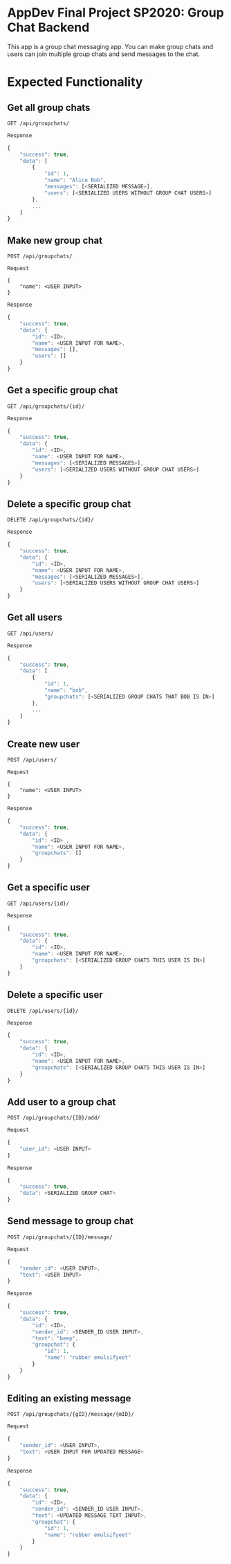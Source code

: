 # AppDev Final Project SP2020: Group Chat Backend

This app is a group chat messaging app. You can make group chats and users can join multiple group chats and send messages to the chat.

# Expected Functionality
## Get all group chats
```
GET /api/groupchats/
```
```javascript
Response

{
    "success": true,
    "data": [
        {
            "id": 1,
            "name": "Alice Bob",
            "messages": [<SERIALIZED MESSAGE>],
            "users": [<SERIALIZED USERS WITHOUT GROUP CHAT USERS>]
        },
        ...
    ]
}
```
## Make new group chat
```
POST /api/groupchats/
```
```javascriipt
Request

{
    "name": <USER INPUT>
}
```
```javascript
Response

{
    "success": true,
    "data": {
        "id": <ID>,
        "name": <USER INPUT FOR NAME>,
        "messages": [],
        "users": []
    }
}
```
## Get a specific group chat
```
GET /api/groupchats/{id}/
```
```javascript
Response

{
    "success": true,
    "data": {
        "id": <ID>,
        "name": <USER INPUT FOR NAME>,
        "messages": [<SERIALIZED MESSAGES>],
        "users": [<SERIALIZED USERS WITHOUT GROUP CHAT USERS>]
    }
}
```
## Delete a specific group chat
```
DELETE /api/groupchats/{id}/
```
```javascript
Response

{
    "success": true,
    "data": {
        "id": <ID>,
        "name": <USER INPUT FOR NAME>,
        "messages": [<SERIALIZED MESSAGES>],
        "users": [<SERIALIZED USERS WITHOUT GROUP CHAT USERS>]
    }
}
```
## Get all users
```
GET /api/users/
```
```javascript
Response

{
    "success": true,
    "data": [
        {
            "id": 1,
            "name": "bob",
            "groupchats": [<SERIALIZED GROUP CHATS THAT BOB IS IN>]
        },
        ...
    ]
}
```
## Create new user
```
POST /api/users/
```
```javascriipt
Request

{
    "name": <USER INPUT>
}
```
```javascript
Response

{
    "success": true,
    "data": {
        "id": <ID> ,
        "name": <USER INPUT FOR NAME>,
        "groupchats": []
    }
}
```
## Get a specific user
```
GET /api/users/{id}/
```
```javascript
Response

{
    "success": true,
    "data": {
        "id": <ID>,
        "name": <USER INPUT FOR NAME>,
        "groupchats": [<SERIALIZED GROUP CHATS THIS USER IS IN>]
    }
}
```
## Delete a specific user
```
DELETE /api/users/{id}/
```
```javascript
Response

{
    "success": true,
    "data": {
        "id": <ID>,
        "name": <USER INPUT FOR NAME>,
        "groupchats": [<SERIALIZED GROUP CHATS THIS USER IS IN>]
    }
}
```
## Add user to a group chat
```
POST /api/groupchats/{ID}/add/
```
```javascript
Request

{
	"user_id": <USER INPUT>
}
```
```javascript
Response

{
    "success": true,
    "data": <SERIALIZED GROUP CHAT>    
}
```
## Send message to group chat
```
POST /api/groupchats/{ID}/message/
```
```javascript
Request

{
	"sender_id": <USER INPUT>,
	"text": <USER INPUT>
}
```
```javascript
Response

{
    "success": true,
    "data": {
        "id": <ID>,
        "sender_id": <SENDER_ID USER INPUT>,
        "text": "beep",
        "groupchat": {
            "id": 1,
            "name": "rubber emulsifyeet"
        }
    }
}
```
## Editing an existing message
```
POST /api/groupchats/{gID}/message/{mID}/
```
```javascript
Request

{
	"sender_id": <USER INPUT>,
	"text": <USER INPUT FOR UPDATED MESSAGE>
}
```
```javascript
Response

{
    "success": true,
    "data": {
        "id": <ID>,
        "sender_id": <SENDER_ID USER INPUT>,
        "text": <UPDATED MESSAGE TEXT INPUT>,
        "groupchat": {
            "id": 1,
            "name": "rubber emulsifyeet"
        }
    }
}
```
